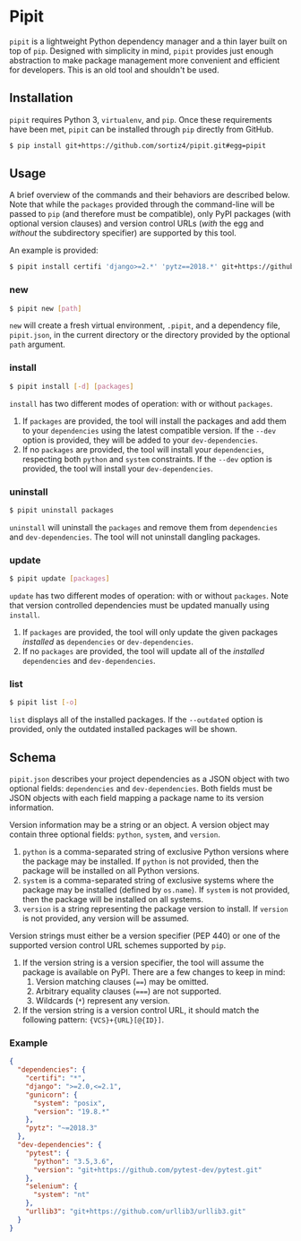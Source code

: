 # Pipit
`pipit` is a lightweight Python dependency manager and a thin layer built on
top of `pip`. Designed with simplicity in mind, `pipit` provides just enough
abstraction to make package management more convenient and efficient for
developers. This is an old tool and shouldn't be used.

## Installation
`pipit` requires Python 3, `virtualenv`, and `pip`. Once these requirements
have been met, `pipit` can be installed through `pip` directly from GitHub.

```sh
$ pip install git+https://github.com/sortiz4/pipit.git#egg=pipit
```

## Usage
A brief overview of the commands and their behaviors are described below. Note
that while the `packages` provided through the command-line will be passed to
`pip` (and therefore must be compatible), only PyPI packages (with optional
version clauses) and version control URLs (*with* the egg and *without*
the subdirectory specifier) are supported by this tool.

An example is provided:

```sh
$ pipit install certifi 'django>=2.*' 'pytz==2018.*' git+https://github.com/urllib3/urllib3.git#egg=urllib3
```

### new
```sh
$ pipit new [path]
```

`new` will create a fresh virtual environment, `.pipit`, and a dependency file,
`pipit.json`, in the current directory or the directory provided by the
optional `path` argument.

### install
```sh
$ pipit install [-d] [packages]
```

`install` has two different modes of operation: with or without `packages`.

1. If `packages` are provided, the tool will install the packages and add them
   to your `dependencies` using the latest compatible version. If the `--dev`
   option is provided, they will be added to your `dev-dependencies`.
2. If no `packages` are provided, the tool will install your `dependencies`,
   respecting both `python` and `system` constraints. If the `--dev` option is
   provided, the tool will install your `dev-dependencies`.

### uninstall
```sh
$ pipit uninstall packages
```

`uninstall` will uninstall the `packages` and remove them from `dependencies`
and `dev-dependencies`. The tool will not uninstall dangling packages.

### update
```sh
$ pipit update [packages]
```

`update` has two different modes of operation: with or without `packages`. Note
that version controlled dependencies must be updated manually using `install`.

1. If `packages` are provided, the tool will only update the given packages
   *installed* as `dependencies` or `dev-dependencies`.
2. If no `packages` are provided, the tool will update all of the *installed*
   `dependencies` and `dev-dependencies`.

### list
```sh
$ pipit list [-o]
```

`list` displays all of the installed packages. If the `--outdated` option is
provided, only the outdated installed packages will be shown.

## Schema
`pipit.json` describes your project dependencies as a JSON object with two
optional fields: `dependencies` and `dev-dependencies`. Both fields must be
JSON objects with each field mapping a package name to its version information.

Version information may be a string or an object. A version object may contain
three optional fields: `python`, `system`, and `version`.

1. `python` is a comma-separated string of exclusive Python versions where the
   package may be installed. If `python` is not provided, then the package will
   be installed on all Python versions.
2. `system` is a comma-separated string of exclusive systems where the package
   may be installed (defined by `os.name`). If `system` is not provided, then
   the package will be installed on all systems.
3. `version` is a string representing the package version to install. If
   `version` is not provided, any version will be assumed.

Version strings must either be a version specifier (PEP 440) or one of the
supported version control URL schemes supported by `pip`.

1. If the version string is a version specifier, the tool will assume the
   package is available on PyPI. There are a few changes to keep in mind:
   1. Version matching clauses (`==`) may be omitted.
   2. Arbitrary equality clauses (`===`) are not supported.
   3. Wildcards (`*`) represent any version.
2. If the version string is a version control URL, it should match the
   following pattern: `{VCS}+{URL}[@{ID}]`.

### Example
```json
{
  "dependencies": {
    "certifi": "*",
    "django": ">=2.0,<=2.1",
    "gunicorn": {
      "system": "posix",
      "version": "19.8.*"
    },
    "pytz": "~=2018.3"
  },
  "dev-dependencies": {
    "pytest": {
      "python": "3.5,3.6",
      "version": "git+https://github.com/pytest-dev/pytest.git"
    },
    "selenium": {
      "system": "nt"
    },
    "urllib3": "git+https://github.com/urllib3/urllib3.git"
  }
}
```
